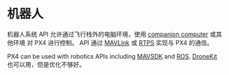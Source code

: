 # 机器人

机器人系统 API 允许通过飞行栈外的电脑环境，使用 [companion computer](../companion_computer/pixhawk_companion.md) 或其他环境 对 PX4 进行控制。 API 通过 [MAVLink](../middleware/mavlink.md) 或 [RTPS](../middleware/micrortps.md) 实现与 PX4 的通信。

PX4 can be used with robotics APIs including [MAVSDK](https://www.dronecode.org/sdk/) and [ROS](../ros/README.md). [DroneKit](../robotics/dronekit.md) 也可以用，但是优化不够好。

